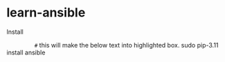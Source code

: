 # learn-ansible

Install

```         #``` this will make the below text into highlighted box.
sudo pip-3.11 install ansible
```
